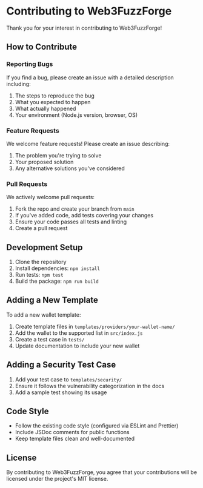 # Contributing to Web3FuzzForge

Thank you for your interest in contributing to Web3FuzzForge! 

## How to Contribute

### Reporting Bugs

If you find a bug, please create an issue with a detailed description including:

1. The steps to reproduce the bug
2. What you expected to happen
3. What actually happened
4. Your environment (Node.js version, browser, OS)

### Feature Requests

We welcome feature requests! Please create an issue describing:

1. The problem you're trying to solve
2. Your proposed solution
3. Any alternative solutions you've considered

### Pull Requests

We actively welcome pull requests:

1. Fork the repo and create your branch from `main`
2. If you've added code, add tests covering your changes
3. Ensure your code passes all tests and linting
4. Create a pull request

## Development Setup

1. Clone the repository
2. Install dependencies: `npm install`
3. Run tests: `npm test`
4. Build the package: `npm run build`

## Adding a New Template

To add a new wallet template:

1. Create template files in `templates/providers/your-wallet-name/`
2. Add the wallet to the supported list in `src/index.js`
3. Create a test case in `tests/`
4. Update documentation to include your new wallet

## Adding a Security Test Case

1. Add your test case to `templates/security/`
2. Ensure it follows the vulnerability categorization in the docs
3. Add a sample test showing its usage

## Code Style

- Follow the existing code style (configured via ESLint and Prettier)
- Include JSDoc comments for public functions
- Keep template files clean and well-documented

## License

By contributing to Web3FuzzForge, you agree that your contributions will be licensed under the project's MIT license. 